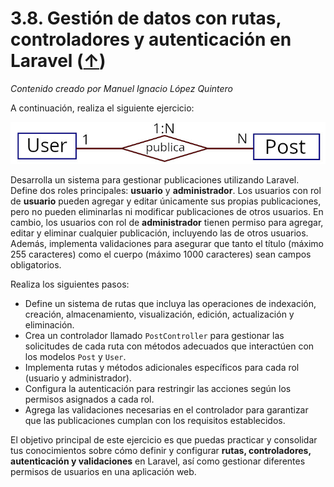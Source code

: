 # 3.8. Gestión de datos con rutas, controladores y autenticación en Laravel ([↑](README.md))

_Contenido creado por Manuel Ignacio López Quintero_

A continuación, realiza el siguiente ejercicio:

![Diagrama explicativo sobre gestión de publicaciones y roles de usuario](3.8.jpg "Diagrama explicativo sobre gestión de publicaciones y roles de usuario")

Desarrolla un sistema para gestionar publicaciones utilizando Laravel. Define dos roles principales: **usuario** y **administrador**. Los usuarios con rol de **usuario** pueden agregar y editar únicamente sus propias publicaciones, pero no pueden eliminarlas ni modificar publicaciones de otros usuarios. En cambio, los usuarios con rol de **administrador** tienen permiso para agregar, editar y eliminar cualquier publicación, incluyendo las de otros usuarios. Además, implementa validaciones para asegurar que tanto el título (máximo 255 caracteres) como el cuerpo (máximo 1000 caracteres) sean campos obligatorios.

Realiza los siguientes pasos:

- Define un sistema de rutas que incluya las operaciones de indexación, creación, almacenamiento, visualización, edición, actualización y eliminación.
- Crea un controlador llamado `PostController` para gestionar las solicitudes de cada ruta con métodos adecuados que interactúen con los modelos `Post` y `User`.
- Implementa rutas y métodos adicionales específicos para cada rol (usuario y administrador).
- Configura la autenticación para restringir las acciones según los permisos asignados a cada rol.
- Agrega las validaciones necesarias en el controlador para garantizar que las publicaciones cumplan con los requisitos establecidos.

El objetivo principal de este ejercicio es que puedas practicar y consolidar tus conocimientos sobre cómo definir y configurar **rutas, controladores, autenticación y validaciones** en Laravel, así como gestionar diferentes permisos de usuarios en una aplicación web.
